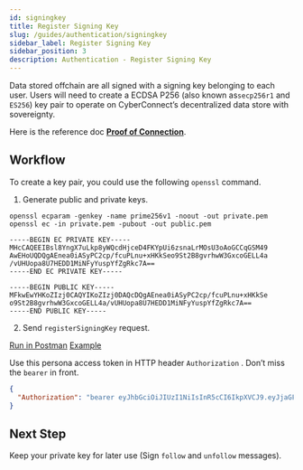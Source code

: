 ```yaml
---
id: signingkey
title: Register Signing Key
slug: /guides/authentication/signingkey
sidebar_label: Register Signing Key
sidebar_position: 3
description: Authentication - Register Signing Key
---
```


Data stored offchain are all signed with a signing key belonging to each user. Users will need to create a ECDSA P256 (also known as`secp256r1` and `ES256`) key pair to operate on CyberConnect’s decentralized data store with sovereignty.

Here is the reference doc [**Proof of Connection**](https://www.notion.so/Proof-of-Connection-c5334def58e14f9b86375e57dd64413e).

## Workflow

To create a key pair, you could use the following `openssl` command.

1. Generate public and private keys.

```
openssl ecparam -genkey -name prime256v1 -noout -out private.pem
openssl ec -in private.pem -pubout -out public.pem
```

```
-----BEGIN EC PRIVATE KEY-----
MHcCAQEEIBsl8YngX7uLkp8yWQcdHjceD4FKYpUi6zsnaLrMOsU3oAoGCCqGSM49
AwEHoUQDQgAEnea0iASyPC2cp/fcuPLnu+xHKkSeo9St2B8gvrhwW3GxcoGELL4a
/vUHUopa8U7HEDD1MiNFyYuspYfZgRkc7A==
-----END EC PRIVATE KEY-----

-----BEGIN PUBLIC KEY-----
MFkwEwYHKoZIzj0CAQYIKoZIzj0DAQcDQgAEnea0iASyPC2cp/fcuPLnu+xHKkSe
o9St2B8gvrhwW3GxcoGELL4a/vUHUopa8U7HEDD1MiNFyYuspYfZgRkc7A==
-----END PUBLIC KEY-----
```

2. Send `registerSigningKey` request.

[Run in Postman](https://www.postman.com/cyberconnect-v2/workspace/cyberconnect-v2/request/20133006-792f3ffa-f177-4a2a-9096-2342a93a56c2) [Example](https://www.postman.com/cyberconnect-v2/workspace/cyberconnect-v2/example/20133006-79261131-093e-441f-b6c9-ac53269c8d2a)

Use this persona access token in HTTP header `Authorization` . Don’t miss the `bearer` in front.

```json
{
  "Authorization": "bearer eyJhbGciOiJIUzI1NiIsInR5cCI6IkpXVCJ9.eyJjaGFpbl9pZCI6MSwiZG9tYWluIjoiY3liZXJjb25uZWN0Lm1lIiwiYWRkcmVzcyI6IjB4OTI3ZjM1NTExNzcyMWUwRThBN2I1ZUEyMDAwMmI2NUI4YTU1MTg5MCIsImlzcyI6IkN5YmVyQ29ubmVjdCIsImV4cCI6MTY2NTA4NDU2MywiaWF0IjoxNjYyNDkyNTYzfQ.X3Y-gTTnsmpNRqkZ3vAAv3UOnHBb5WH5EZ2sOcJRPnw"
}
```

## Next Step

Keep your private key for later use (Sign `follow` and `unfollow` messages).
